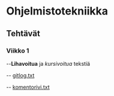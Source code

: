 # Ohjelmistotekniikka
## Tehtävät
### Viikko 1
--**Lihavoitua** ja *kursivoitua* tekstiä

-- [gitlog.txt](https://github.com/Hempppa/ot-tyo/blob/master/laskarit/viikko1/gitlog.txt)

-- [komentorivi.txt](https://github.com/Hempppa/ot-tyo/blob/master/laskarit/viikko1/komentorivi.txt)
